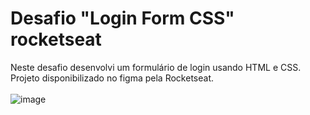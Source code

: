 # Desafio "Login Form CSS" rocketseat
Neste desafio desenvolvi um formulário de login usando HTML e CSS.<br>
Projeto disponibilizado no figma pela Rocketseat.
<br><br>
![image](https://github.com/Scobin12/desafio_login_form_CSS/assets/57958764/d2412bfa-28a5-45a2-8887-d40ead6a519f)
